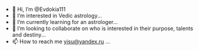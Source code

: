 - 👋 Hi, I’m @Evdokia111
- 👀 I’m interested in Vedic astrology...
- 🌱 I’m currently learning for an astrologer...
- 💞️ I’m looking to collaborate on who is interested in their purpose, talents and destiny...
- 📫 How to reach me yisu@yandex.ru ...

<!---
Evdokia111/Evdokia111 is a ✨ special ✨ repository because its `README.md` (this file) appears on your GitHub profile.
You can click the Preview link to take a look at your changes.
--->
